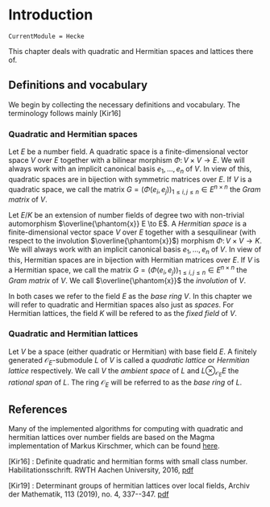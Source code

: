 # Introduction
```@meta
CurrentModule = Hecke
```


This chapter deals with quadratic and Hermitian spaces and lattices there of.

## Definitions and vocabulary

We begin by collecting the necessary definitions and vocabulary.
The terminology follows mainly [Kir16]

### Quadratic and Hermitian spaces

Let $E$ be a number field. A quadratic space is a finite-dimensional vector space
$V$ over $E$ together with a bilinear morphism $\Phi \colon V \times V \to E$.
We will always work with an implicit canonical basis $e_1,\dotsc,e_n$ of $V$.
In view of this, quadratic spaces are in bijection with symmetric matrices over $E$.
If $V$ is a quadratic space, we call the matrix $G = (\Phi(e_i, e_j))_{1 \leq i, j \leq n} \in E^{n \times n}$
the *Gram matrix* of $V$.

Let $E/K$ be an extension of number fields of degree two with non-trivial automorphism $\overline{\phantom{x}} E \to E$. A *Hermitian space* is a finite-dimensional vector space
$V$ over $E$ together with a sesquilinear (with respect to the involution $\overline{\phantom{x}}$) morphism $\Phi \colon V \times V \to K$.
We will always work with an implicit canonical basis $e_1,\dotsc,e_n$ of $V$.
In view of this, Hermitian spaces are in bijection with Hermitian matrices over $E$.
If $V$ is a Hermitian space, we call the matrix $G = (\Phi(e_i, e_j))_{1 \leq i, j \leq n} \in E^{n \times n}$
the *Gram matrix* of $V$. We call $\overline{\phantom{x}}$ the *involution* of $V$.

In both cases we refer to the field $E$ as the *base ring* $V$. In this chapter
we will refer to quadratic and Hermitian spaces also just as *spaces*.
For Hermitian lattices, the field $K$ will be refered to as the *fixed field* of $V$.

### Quadratic and Hermitian lattices

Let $V$ be a space (either quadratic or Hermitian) with base field $E$.
A finitely generated $\mathcal O_E$-submodule $L$ of $V$ is called a *quadratic lattice* or *Hermitian lattice* respectively.
We call $V$ the *ambient space* of $L$ and $L\otimes_{\mathcal O_E} E$ the *rational span* of $L$.
The ring $\mathcal O_E$ will be referred to as the *base ring* of $L$.

## References

Many of the implemented algorithms for computing with quadratic and hermitian lattices
over number fields are based on the Magma implementation of Markus Kirschmer, which can
be found [here](http://www.math.rwth-aachen.de/~Markus.Kirschmer/magma/lat.html).

[Kir16]
: Definite quadratic and hermitian forms with small class number. Habilitationsschrift. RWTH Aachen University, 2016, [pdf](http://www.math.rwth-aachen.de/~Markus.Kirschmer/papers/herm.pdf)

[Kir19]
: Determinant groups of hermitian lattices over local fields, Archiv der Mathematik, 113 (2019), no. 4, 337--347. [pdf](https://math.uni-paderborn.de/fileadmin/mathematik/AG-Computeralgebra/Publications-kirschmer/DETERMINANT_GROUPS_OF_HERMITIAN_LATTICES_OVER.pdf)
